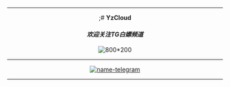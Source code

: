 -------------------------
<div align="center">
 
;# **YzCloud**


#### *欢迎关注TG白嫖频道*  
![800*200](https://raw.githubusercontent.com/ublubeu/yzcloud/main/images/bplogo.jpg "欢迎关注")

-------------------------
<div align="center">
 
 [![name-telegram][svg-telegram]][telegram]
<!--此处隔开，不然无法正确编译；这是注释文本，不会显示-->
 [telegram]: https://t.me/yzcloud
 [svg-telegram]: https://img.shields.io/badge/Telegram-@yzcloud-blue.svg?style=plastic
 


</div>

-------------------------
<div align="center">
 



